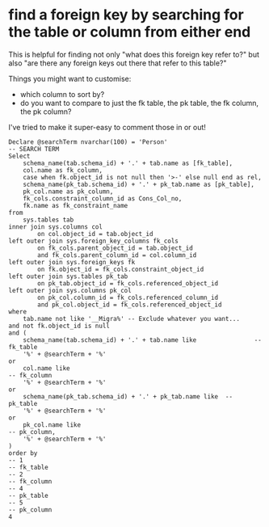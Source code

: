 # find a foreign key by searching for the table or column from either end

This is helpful for finding not only "what does this foreign key refer to?" but also "are there any foreign keys out there that refer to this table?"

Things you might want to customise:

- which column to sort by?
- do you want to compare to just the fk table, the pk table, the fk column, the pk column?

I've tried to make it super-easy to comment those in or out!


	Declare @searchTerm nvarchar(100) = 'Person'								-- SEARCH TERM
	Select
		schema_name(tab.schema_id) + '.' + tab.name as [fk_table],
		col.name as fk_column,
		case when fk.object_id is not null then '>-' else null end as rel,
		schema_name(pk_tab.schema_id) + '.' + pk_tab.name as [pk_table],
		pk_col.name as pk_column,
		fk_cols.constraint_column_id as Cons_Col_no,
		fk.name as fk_constraint_name
	from
		sys.tables tab
	inner join sys.columns col
			on col.object_id = tab.object_id
	left outer join sys.foreign_key_columns fk_cols
			on fk_cols.parent_object_id = tab.object_id
			and fk_cols.parent_column_id = col.column_id
	left outer join sys.foreign_keys fk
			on fk.object_id = fk_cols.constraint_object_id
	left outer join sys.tables pk_tab
			on pk_tab.object_id = fk_cols.referenced_object_id
	left outer join sys.columns pk_col
			on pk_col.column_id = fk_cols.referenced_column_id
			and pk_col.object_id = fk_cols.referenced_object_id
	where
		tab.name not like '__Migra%' -- Exclude whatever you want...
	and not fk.object_id is null
	and (
		schema_name(tab.schema_id) + '.' + tab.name like				-- fk_table
		'%' + @searchTerm + '%'
	or
		col.name like																						-- fk_column
		'%' + @searchTerm + '%'
	or
		schema_name(pk_tab.schema_id) + '.' + pk_tab.name like	-- pk_table
		'%' + @searchTerm + '%'
	or
		pk_col.name like																				-- pk_column,
		'%' + @searchTerm + '%'
	)
	order by
	-- 1																											-- fk_table
	-- 2																											-- fk_column
	-- 4																											-- pk_table
	-- 5																											-- pk_column
	4


